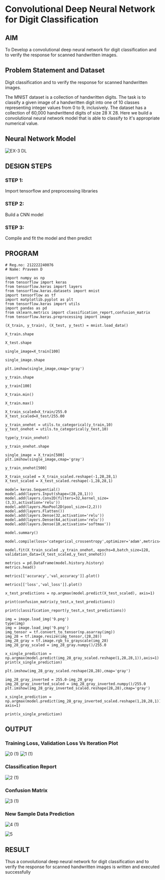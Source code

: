 # Convolutional Deep Neural Network for Digit Classification

## AIM

To Develop a convolutional deep neural network for digit classification and to verify the response for scanned handwritten images.

## Problem Statement and Dataset
Digit classification and to verify the response for scanned handwritten images.

The MNIST dataset is a collection of handwritten digits. The task is to classify a given image of a handwritten digit into one of 10 classes representing integer values from 0 to 9, inclusively. The dataset has a collection of 60,000 handwrittend digits of size 28 X 28. Here we build a convolutional neural network model that is able to classify to it's appropriate numerical value.

## Neural Network Model

![EX-3 DL](https://github.com/praveenmax55/mnist-classification/assets/113497509/b4096459-dcf7-4ceb-ad08-2453788f0714)


## DESIGN STEPS

### STEP 1:
Import tensorflow and preprocessing libraries


### STEP 2:
Build a CNN model


### STEP 3:
Compile and fit the model and then predict


## PROGRAM
```
# Reg.no: 212222240076
# Name: Praveen D
```
```
import numpy as np
from tensorflow import keras
from tensorflow.keras import layers
from tensorflow.keras.datasets import mnist
import tensorflow as tf
import matplotlib.pyplot as plt
from tensorflow.keras import utils
import pandas as pd
from sklearn.metrics import classification_report,confusion_matrix
from tensorflow.keras.preprocessing import image

(X_train, y_train), (X_test, y_test) = mnist.load_data()

X_train.shape

X_test.shape

single_image=X_train[100]

single_image.shape

plt.imshow(single_image,cmap='gray')

y_train.shape

y_train[100]

X_train.min()

X_train.max()

X_train_scaled=X_train/255.0
X_test_scaled=X_test/255.00

y_train_onehot = utils.to_categorical(y_train,10)
y_test_onehot = utils.to_categorical(y_test,10)

type(y_train_onehot)

y_train_onehot.shape

single_image = X_train[500]
plt.imshow(single_image,cmap='gray')

y_train_onehot[500]

X_train_scaled = X_train_scaled.reshape(-1,28,28,1)
X_test_scaled = X_test_scaled.reshape(-1,28,28,1)

model= keras.Sequential()
model.add(layers.Input(shape=(28,28,1)))
model.add(layers.Conv2D(filters=32,kernel_size=(3,3),activation='relu'))
model.add(layers.MaxPool2D(pool_size=(2,2)))
model.add(layers.Flatten())
model.add(layers.Dense(32,activation='relu'))
model.add(layers.Dense(64,activation='relu'))
model.add(layers.Dense(10,activation='softmax'))

model.summary()

model.compile(loss='categorical_crossentropy',optimizer='adam',metrics='accuracy')

model.fit(X_train_scaled ,y_train_onehot, epochs=8,batch_size=128, validation_data=(X_test_scaled,y_test_onehot))

metrics = pd.DataFrame(model.history.history)
metrics.head()

metrics[['accuracy','val_accuracy']].plot()

metrics[['loss','val_loss']].plot()

x_test_predictions = np.argmax(model.predict(X_test_scaled), axis=1)

print(confusion_matrix(y_test,x_test_predictions))

print(classification_report(y_test,x_test_predictions))

img = image.load_img('9.png')
type(img)
img = image.load_img('9.png')
img_tensor = tf.convert_to_tensor(np.asarray(img))
img_28 = tf.image.resize(img_tensor,(28,28))
img_28_gray = tf.image.rgb_to_grayscale(img_28)
img_28_gray_scaled = img_28_gray.numpy()/255.0

x_single_prediction = np.argmax(model.predict(img_28_gray_scaled.reshape(1,28,28,1)),axis=1)
print(x_single_prediction)

plt.imshow(img_28_gray_scaled.reshape(28,28),cmap='gray')

img_28_gray_inverted = 255.0-img_28_gray
img_28_gray_inverted_scaled = img_28_gray_inverted.numpy()/255.0
plt.imshow(img_28_gray_inverted_scaled.reshape(28,28),cmap='gray')

x_single_prediction = np.argmax(model.predict(img_28_gray_inverted_scaled.reshape(1,28,28,1)), axis=1)

print(x_single_prediction)
```

## OUTPUT

### Training Loss, Validation Loss Vs Iteration Plot
![0 (1)](https://github.com/praveenmax55/mnist-classification/assets/113497509/e7cd90da-e88d-469c-b4da-d91a030c00b6)
![1 (1)](https://github.com/praveenmax55/mnist-classification/assets/113497509/9b0c46fa-d9e6-4401-92d1-d8ef08dba06a)

### Classification Report

![2 (1)](https://github.com/praveenmax55/mnist-classification/assets/113497509/009b43e5-ed9c-4855-a7ec-78cc4964265b)

### Confusion Matrix

![3 (1)](https://github.com/praveenmax55/mnist-classification/assets/113497509/00fef194-aa91-4d80-b803-5345bbc046d9)

### New Sample Data Prediction

![4 (1)](https://github.com/praveenmax55/mnist-classification/assets/113497509/ed32bac4-f035-4da0-b00d-c612e92480d2)

![5](https://github.com/praveenmax55/mnist-classification/assets/113497509/c9af38ff-05c9-451e-9e19-9ac515e7bf77)

## RESULT
Thus a convolutional deep neural network for digit classification and to verify the response for scanned handwritten images is written and executed successfully
